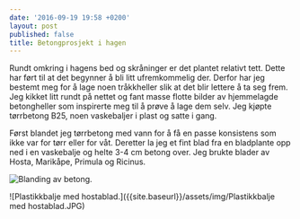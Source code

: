 ```yaml
---
date: '2016-09-19 19:58 +0200'
layout: post
published: false
title: Betongprosjekt i hagen
---
```


Rundt omkring i hagens bed og skråninger er det plantet relativt tett. Dette har ført til at det begynner å bli litt ufremkommelig der. Derfor har jeg bestemt meg for å lage noen tråkkheller slik at det blir lettere å ta seg frem. Jeg kikket litt rundt på nettet og fant masse flotte bilder av hjemmelagde betongheller som inspirerte meg til å prøve å lage dem selv. Jeg kjøpte tørrbetong B25, noen vaskebaljer i plast og satte i gang.

Først blandet jeg tørrbetong med vann for å få en passe konsistens som ikke var for tørr eller for våt. Deretter la jeg et fint blad fra en bladplante opp ned i en vaskebalje og helte 3-4 cm betong over. Jeg brukte blader av Hosta, Marikåpe, Primula og Ricinus. 

![Blanding av betong.]({{site.baseurl}}/assets/img/Blanding%20av%20betong.JPG)

![Plastikkbalje med hostablad.]({{site.baseurl}}/assets/img/Plastikkbalje med hostablad.JPG)

<!--more-->




